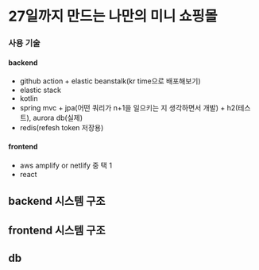 # 27일까지 만드는 나만의 미니 쇼핑몰

### 사용 기술
#### backend
- github action + elastic beanstalk(kr time으로 배포해보기)
- elastic stack
- kotlin
- spring mvc + jpa(어떤 쿼리가 n+1을 일으키는 지 생각하면서 개발) + h2(테스트), aurora db(실제) 
- redis(refesh token 저장용)
#### frontend
- aws amplify or netlify 중 택 1
- react

## backend 시스템 구조

## frontend 시스템 구조

## db
